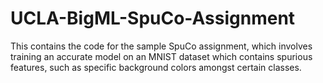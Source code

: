 # UCLA-BigML-SpuCo-Assignment
This contains the code for the sample SpuCo assignment, which involves training an accurate model on an MNIST dataset which contains spurious features, such as specific background colors amongst certain classes.
